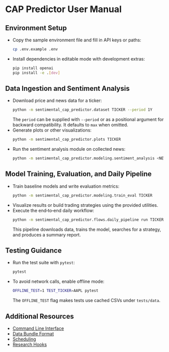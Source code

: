 # CAP Predictor User Manual

## Environment Setup
- Copy the sample environment file and fill in API keys or paths:
  ```bash
  cp .env.example .env
  ```
- Install dependencies in editable mode with development extras:
  ```bash
  pip install openai
  pip install -e .[dev]
  ```

## Data Ingestion and Sentiment Analysis
- Download price and news data for a ticker:
  ```bash
  python -m sentimental_cap_predictor.dataset TICKER --period 1Y
  ```
  The `period` can be supplied with `--period` or as a positional argument for
  backward compatibility. It defaults to `max` when omitted.
- Generate plots or other visualizations:
  ```bash
  python -m sentimental_cap_predictor.plots TICKER
  ```
- Run the sentiment analysis module on collected news:
  ```bash
  python -m sentimental_cap_predictor.modeling.sentiment_analysis <NEWS_PATH>
  ```

## Model Training, Evaluation, and Daily Pipeline
- Train baseline models and write evaluation metrics:
  ```bash
  python -m sentimental_cap_predictor.modeling.train_eval TICKER
  ```
- Visualize results or build trading strategies using the provided utilities.
- Execute the end‑to‑end daily workflow:
  ```bash
  python -m sentimental_cap_predictor.flows.daily_pipeline run TICKER
  ```
  This pipeline downloads data, trains the model, searches for a strategy, and produces a summary report.

## Testing Guidance
- Run the test suite with `pytest`:
  ```bash
  pytest
  ```
- To avoid network calls, enable offline mode:
  ```bash
  OFFLINE_TEST=1 TEST_TICKER=AAPL pytest
  ```
  The `OFFLINE_TEST` flag makes tests use cached CSVs under `tests/data`.

## Additional Resources
- [Command Line Interface](cli.md)
- [Data Bundle Format](data_bundle.md)
- [Scheduling](scheduling.md)
- [Research Hooks](research.md)
